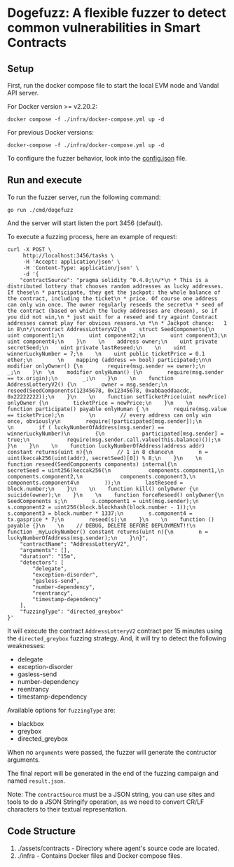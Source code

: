 # Dogefuzz: A flexible fuzzer to detect common vulnerabilities in Smart Contracts

## Setup

First, run the docker compose file to start the local EVM node and Vandal API server.

For Docker version >= v2.20.2:

```
docker compose -f ./infra/docker-compose.yml up -d
```

For previous Docker versions:

```
docker-compose -f ./infra/docker-compose.yml up -d
```

To configure the fuzzer behavior, look into the [config.json](config.json) file.

## Run and execute

To run the fuzzer server, run the following command:

```
go run ./cmd/dogefuzz
```

And the server will start listen the port 3456 (default).

To execute a fuzzing process, here an example of request:

```
curl -X POST \
     http://localhost:3456/tasks \
     -H 'Accept: application/json' \
     -H 'Content-Type: application/json' \
     -d '{
    "contractSource": "pragma solidity ^0.4.0;\n/*\n * This is a distributed lottery that chooses random addresses as lucky addresses. If these\n * participate, they get the jackpot: the whole balance of the contract, including the ticket\n * price. Of course one address can only win once. The owner regularly reseeds the secret\n * seed of the contract (based on which the lucky addresses are chosen), so if you did not win,\n * just wait for a reseed and try again! Contract addresses cannot play for obvious reasons.\n *\n * Jackpot chance:   1 in 8\n*/\ncontract AddressLotteryV2{\n    struct SeedComponents{\n        uint component1;\n        uint component2;\n        uint component3;\n        uint component4;\n    }\n    \n    address owner;\n    uint private secretSeed;\n    uint private lastReseed;\n    \n    uint winnerLuckyNumber = 7;\n    \n    uint public ticketPrice = 0.1 ether;\n        \n    mapping (address => bool) participated;\n\n    modifier onlyOwner() {\n        require(msg.sender == owner);\n        _;\n    }\n  \n    modifier onlyHuman() {\n        require(msg.sender == tx.origin);\n        _;\n    }\n    \n    function AddressLotteryV2() {\n        owner = msg.sender;\n        reseed(SeedComponents(12345678, 0x12345678, 0xabbaeddaacdc, 0x22222222));\n    }\n    \n    function setTicketPrice(uint newPrice) onlyOwner {\n        ticketPrice = newPrice;\n    }\n    \n    function participate() payable onlyHuman { \n        require(msg.value == ticketPrice);\n        \n        // every address can only win once, obviously\n        require(!participated[msg.sender]);\n        \n        if ( luckyNumberOfAddress(msg.sender) == winnerLuckyNumber)\n        {\n            participated[msg.sender] = true;\n            require(msg.sender.call.value(this.balance)());\n        }\n    }\n    \n    function luckyNumberOfAddress(address addr) constant returns(uint n){\n        // 1 in 8 chance\n        n = uint(keccak256(uint(addr), secretSeed)[0]) % 8;\n    }\n    \n    function reseed(SeedComponents components) internal{\n        secretSeed = uint256(keccak256(\n            components.component1,\n            components.component2,\n            components.component3,\n            components.component4\n        ));\n        lastReseed = block.number;\n    }\n    \n    function kill() onlyOwner {\n        suicide(owner);\n    }\n    \n    function forceReseed() onlyOwner{\n        SeedComponents s;\n        s.component1 = uint(msg.sender);\n        s.component2 = uint256(block.blockhash(block.number - 1));\n        s.component3 = block.number * 1337;\n        s.component4 = tx.gasprice * 7;\n        reseed(s);\n    }\n    \n    function () payable {}\n    \n    // DEBUG, DELETE BEFORE DEPLOYMENT!!\n    function _myLuckyNumber() constant returns(uint n){\n        n = luckyNumberOfAddress(msg.sender);\n    }\n}",
    "contractName": "AddressLotteryV2",
    "arguments": [],
    "duration": "15m",
    "detectors": [
        "delegate",
        "exception-disorder",
        "gasless-send",
        "number-dependency",
        "reentrancy",
        "timestamp-dependency"
    ],
    "fuzzingType": "directed_greybox"
}'
```

It will execute the contract `AddressLotteryV2` contract per 15 minutes using the `directed_greybox` fuzzing strategy. And, it will try to detect the following weaknesses:

- delegate
- exception-disorder
- gasless-send
- number-dependency
- reentrancy
- timestamp-dependency

Available options for `fuzzingType` are:

- blackbox
- greybox
- directed_greybox

When no `arguments` were passed, the fuzzer will generate the contructor arguments.

The final report will be generated in the end of the fuzzing campaign and named `result.json`.

Note: The `contractSource` must be a JSON string, you can use sites and tools to do a JSON Stringify operation, as we need to convert CR/LF characters to their textual representation.

## Code Structure

1. ./assets/contracts - Directory where agent's source code are located.
2. ./infra - Contains Docker files and Docker compose files.

